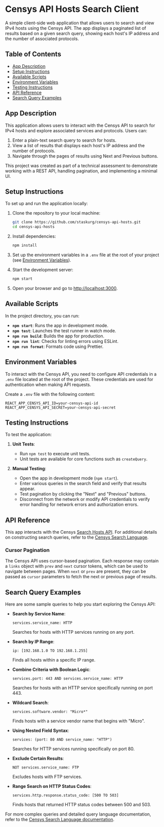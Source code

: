 # Censys API Hosts Search Client

A simple client-side web application that allows users to search and view IPv4 hosts using the Censys API. The app displays a paginated list of results based on a given search query, showing each host's IP address and the number of associated protocols.

## Table of Contents

- [App Description](#app-description)
- [Setup Instructions](#setup-instructions)
- [Available Scripts](#available-scripts)
- [Environment Variables](#environment-variables)
- [Testing Instructions](#testing-instructions)
- [API Reference](#api-reference)
- [Search Query Examples](#search-query-examples)

## App Description

This application allows users to interact with the Censys API to search for IPv4 hosts and explore associated services and protocols. Users can:

1. Enter a plain-text search query to search for hosts.
2. View a list of results that displays each host's IP address and the number of protocols.
3. Navigate through the pages of results using Next and Previous buttons.

This project was created as part of a technical assessment to demonstrate working with a REST API, handling pagination, and implementing a minimal UI.

## Setup Instructions

To set up and run the application locally:

1. Clone the repository to your local machine:

   ```bash
   git clone https://github.com/staskurg/censys-api-hosts.git
   cd censys-api-hosts
   ```

2. Install dependencies:

   ```bash
   npm install
   ```

3. Set up the environment variables in a `.env` file at the root of your project (see [Environment Variables](#environment-variables)).

4. Start the development server:

   ```bash
   npm start
   ```

5. Open your browser and go to [http://localhost:3000](http://localhost:3000).

## Available Scripts

In the project directory, you can run:

- **`npm start`**: Runs the app in development mode.
- **`npm test`**: Launches the test runner in watch mode.
- **`npm run build`**: Builds the app for production.
- **`npm run lint`**: Checks for linting errors using ESLint.
- **`npm run format`**: Formats code using Prettier.

## Environment Variables

To interact with the Censys API, you need to configure API credentials in a `.env` file located at the root of the project. These credentials are used for authentication when making API requests.

Create a `.env` file with the following content:

```plaintext
REACT_APP_CENSYS_API_ID=your-censys-api-id
REACT_APP_CENSYS_API_SECRET=your-censys-api-secret
```

## Testing Instructions

To test the application:

1. **Unit Tests**:

   - Run `npm test` to execute unit tests.
   - Unit tests are available for core functions such as `createQuery`.

2. **Manual Testing**:
   - Open the app in development mode (`npm start`).
   - Enter various queries in the search field and verify that results appear.
   - Test pagination by clicking the "Next" and "Previous" buttons.
   - Disconnect from the network or modify API credentials to verify error handling for network errors and authorization errors.

## API Reference

This app interacts with the Censys [Search Hosts API](https://search.censys.io/api#/hosts/searchHosts). For additional details on constructing search queries, refer to the [Censys Search Language](https://search.censys.io/search/language).

### Cursor Pagination

The Censys API uses cursor-based pagination. Each response may contain a `links` object with `prev` and `next` cursor tokens, which can be used to navigate between pages. When `next` or `prev` are present, they can be passed as `cursor` parameters to fetch the next or previous page of results.

## Search Query Examples

Here are some sample queries to help you start exploring the Censys API:

- **Search by Service Name**:

  ```plaintext
  services.service_name: HTTP
  ```

  Searches for hosts with HTTP services running on any port.

- **Search by IP Range**:

  ```plaintext
  ip: [192.168.1.0 TO 192.168.1.255]
  ```

  Finds all hosts within a specific IP range.

- **Combine Criteria with Boolean Logic**:

  ```plaintext
  services.port: 443 AND services.service_name: HTTP
  ```

  Searches for hosts with an HTTP service specifically running on port 443.

- **Wildcard Search**:

  ```plaintext
  services.software.vendor: "Micro*"
  ```

  Finds hosts with a service vendor name that begins with "Micro".

- **Using Nested Field Syntax**:

  ```plaintext
  services: (port: 80 AND service_name: "HTTP")
  ```

  Searches for HTTP services running specifically on port 80.

- **Exclude Certain Results**:

  ```plaintext
  NOT services.service_name: FTP
  ```

  Excludes hosts with FTP services.

- **Range Search on HTTP Status Codes**:
  ```plaintext
  services.http.response.status_code: [500 TO 503]
  ```
  Finds hosts that returned HTTP status codes between 500 and 503.

For more complex queries and detailed query language documentation, refer to the [Censys Search Language documentation](https://search.censys.io/search/language).
